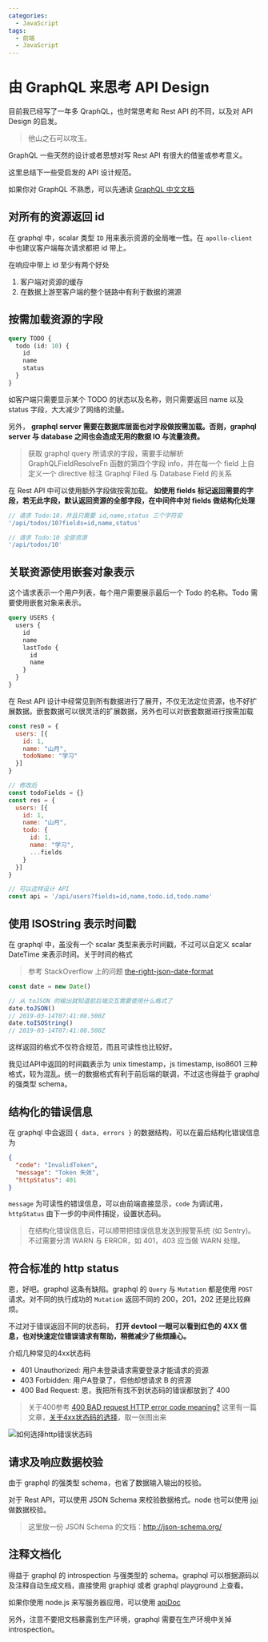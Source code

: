 ```yaml
---
categories:
  - JavaScript
tags:
  - 前端
  - JavaScript
---
```


# 由 GraphQL 来思考 API Design

目前我已经写了一年多 QraphQL，也时常思考和 Rest API 的不同，以及对 API Design 的启发。

> 他山之石可以攻玉。

GraphQL 一些天然的设计或者思想对写 Rest API 有很大的借鉴或参考意义。

这里总结下一些受启发的 API 设计规范。

<!--more-->

如果你对 GraphQL 不熟悉，可以先通读 [GraphQL 中文文档](http://graphql.cn/learn/)

## 对所有的资源返回 id

在 graphql 中，scalar 类型 `ID` 用来表示资源的全局唯一性。在 `apollo-client` 中也建议客户端每次请求都把 id 带上。

在响应中带上 id 至少有两个好处

1. 客户端对资源的缓存
2. 在数据上游至客户端的整个链路中有利于数据的溯源

## 按需加载资源的字段

```graphql
query TODO {
  todo (id: 10) {
    id 
    name
    status
  }
}
```

如客户端只需要显示某个 TODO 的状态以及名称，则只需要返回 name 以及 status 字段，大大减少了网络的流量。

另外， **graphql server 需要在数据库层面也对字段做按需加载。否则，graphql server 与 database 之间也会造成无用的数据 IO 与流量浪费。**

> 获取 graphql query 所请求的字段，需要手动解析 GraphQLFieldResolveFn 函数的第四个字段 info，并在每一个 field 上自定义一个 directive 标注 Graphql Filed 与 Database Field 的关系

在 Rest API 中可以使用额外字段做按需加载。 **如使用 fields 标记返回需要的字段，若无此字段，默认返回资源的全部字段，在中间件中对 fields 做结构化处理**

```javascript
// 请求 Todo:10，并且只需要 id,name,status 三个字符安
'/api/todos/10?fields=id,name,status'

// 请求 Todo:10 全部资源
'/api/todos/10'
```

## 关联资源使用嵌套对象表示

这个请求表示一个用户列表，每个用户需要展示最后一个 Todo 的名称。Todo 需要使用嵌套对象来表示。

```graphql
query USERS {
  users {
    id
    name
    lastTodo {
      id
      name
    }
  }
}
```

在 Rest API 设计中经常见到所有数据进行了展开，不仅无法定位资源，也不好扩展数据。嵌套数据可以很灵活的扩展数据，另外也可以对嵌套数据进行按需加载

```javascript
const res0 = {
  users: [{
    id: 1,
    name: "山月",
    todoName: "学习"
  }]
}

// 修改后
const todoFields = {}
const res = {
  users: [{
    id: 1,
    name: "山月",
    todo: {
      id: 1,
      name: "学习",
      ...fields
    }
  }]
}

// 可以这样设计 API
const api = '/api/users?fields=id,name,todo.id,todo.name'
```

## 使用 ISOString 表示时间戳

在 graphql 中，虽没有一个 scalar 类型来表示时间戳，不过可以自定义 scalar DateTime 来表示时间。关于时间的格式

> 参考 StackOverflow 上的问题 [the-right-json-date-format](https://stackoverflow.com/questions/10286204/the-right-json-date-format)

```javascript
const date = new Date()

// 从 toJSON 的输出就知道前后端交互需要使用什么格式了
date.toJSON()
// 2019-03-14T07:41:08.500Z
date.toISOString()
// 2019-03-14T07:41:08.500Z
```

这样返回的格式不仅符合规范，而且可读性也比较好。

我见过API中返回的时间戳表示为 unix timestamp，js timestamp, iso8601 三种格式，较为混乱。统一的数据格式有利于前后端的联调，不过这也得益于 graphql 的强类型 schema。

## 结构化的错误信息

在 graphql 中会返回 `{ data, errors }` 的数据结构，可以在最后结构化错误信息为

```json
{
  "code": "InvalidToken",
  "message": "Token 失效",
  "httpStatus": 401
}
```

`message` 为可读性的错误信息，可以由前端直接显示，`code` 为调试用，`httpStatus` 由下一步的中间件捕捉，设置状态码。

> 在结构化错误信息后，可以顺带把错误信息发送到报警系统 (如 Sentry)。不过需要分清 WARN 与 ERROR，如 401，403 应当做 WARN 处理。

## 符合标准的 http status

恩，好吧。graphql 这条有缺陷。graphql 的 `Query` 与 `Mutation` 都是使用 `POST` 请求。对不同的执行成功的 `Mutation` 返回不同的 200，201，202 还是比较麻烦。

不过对于错误返回不同的状态码， **打开 devtool 一眼可以看到红色的 4XX 信息，也对快速定位错误请求有帮助，稍微减少了些烦躁心。**

介绍几种常见的4xx状态码

+ 401 Unauthorized: 用户未登录请求需要登录才能请求的资源
+ 403 Forbidden: 用户A登录了，但他却想请求 B 的资源
+ 400 Bad Request: 恩，我把所有找不到状态码的错误都放到了 400

> 关于400参考 [400 BAD request HTTP error code meaning?](https://stackoverflow.com/questions/19671317/400-bad-request-http-error-code-meaning)
> 这里有一篇文章，[关于4xx状态码的选择](https://www.codetinkerer.com/2015/12/04/choosing-an-http-status-code.html)，取一张图出来

![如何选择http错误状态码](https://www.codetinkerer.com/assets/choosing-an-http-status-code/http-4xx-status-codes.png)

## 请求及响应数据校验

由于 graphql 的强类型 schema，也省了数据输入输出的校验。

对于 Rest API，可以使用 JSON Schema 来校验数据格式。node 也可以使用 [joi](https://github.com/hapijs/joi) 做数据校验。

> 这里放一份 JSON Schema 的文档：http://json-schema.org/

## 注释文档化

得益于 graphql 的 introspection 与强类型的 schema。graphql 可以根据源码以及注释自动生成文档，直接使用 graphiql 或者 graphql playground 上查看。

如果你使用 node.js 来写服务器应用，可以使用 [apiDoc](https://github.com/apidoc/apidoc)

另外，注意不要把文档暴露到生产环境，graphql 需要在生产环境中关掉 introspection。
